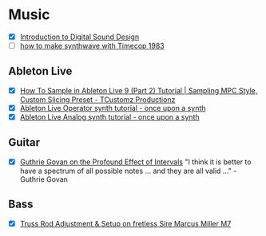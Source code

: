 # Music

  - [x] [Introduction to Digital Sound Design](https://www.class-central.com/course/coursera-introduction-to-digital-sound-design-506)
  - [ ] [how to make synthwave with Timecop 1983](https://www.youtube.com/watch?v=XFzUDCY-DgY)

## Ableton Live

  - [x] [How To Sample in Ableton Live 9 (Part 2) Tutorial | Sampling MPC Style, Custom Slicing Preset - TCustomz Productionz](https://www.youtube.com/watch?v=aheF-3z659M)
  - [x] [Ableton Live Operator synth tutorial - once upon a synth](https://www.youtube.com/watch?v=ngojWlvfahI)
  - [x] [Ableton Live Analog synth tutorial - once upon a synth](https://www.youtube.com/watch?v=3H0UhHnR95Y)
  
## Guitar

  - [x] [Guthrie Govan on the Profound Effect of Intervals](https://www.youtube.com/watch?v=Cy_c2InwkSk)
        "I think it is better to have a spectrum of all possible notes ... and they are all valid ..." - Guthrie Govan

## Bass

  - [x] [Truss Rod Adjustment & Setup on fretless Sire Marcus Miller M7](https://www.youtube.com/watch?v=Mx_aDM8W_7E)
